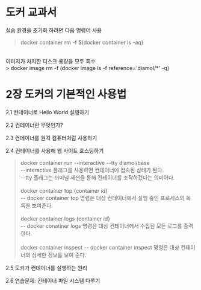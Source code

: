 # 도커 교과서

실습 환경을 초기화 하려면 다음 명령어 사용<br>
> docker container rm -f $(docker container ls -aq)<br>
<br>
이미지가 차지한 디스크 용량을 모두 회수<br>
> docker image rm -f (docker image ls -f reference='diamol/*' -q)<br>

# 2장 도커의 기본적인 사용법
2.1 컨테이너로 Hello World 실행하기<br>



2.2 컨테이너란 무엇인가?<br>

2.3 컨테이너를 원격 컴퓨터처럼 사용하기<br>

2.4 컨테이너를 사용해 웹 사이트 호스팅하기<br>
> docker container run --interactive --tty diamol/base<br>
--interactive 플래그를 사용하면 컨테이너에 접속된 상태가 된다.<br>
--tty 플래그는 터미널 세션을 통해 컨테이너를 조작하겠다는 의미이다.<br><br>
> docker container top {container id}<br>
-- docker container top  명령은 대상 컨테이너에서 실행 중인 프로세스의 목록을 보여준다.<br><br>
> docker container logs {container id}<br>
-- docker conatiner logs 명령은 대상 컨테이너에서 수집된 모든 로그를 출력한다.<br><br>
> docker container inspect 
-- docker container inspect 명령은 대상 컨테이너의 상세한 정보를 보여 준다.

2.5 도커가 컨테이너를 실행하는 원리<br>

2.6 연습문제: 컨테이너 파일 시스템 다루기<br>

